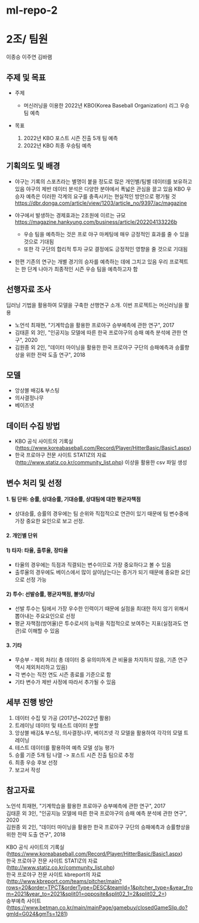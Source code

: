 # ml-repo-2
# 2조/ 팀원
 이종승 이주연 김바램
 
 
## 주제 및 목표
* 주제
  * 머신러닝을 이용한 2022년 KBO(Korea Baseball Organization) 리그 우승팀 예측

* 목표 
  1. 2022년 KBO 포스트 시즌 진출 5개 팀 예측
  2. 2022년 KBO 최종 우승팀 예측


## 기획의도 및 배경

* 야구는 기록의 스포츠라는 별명이 붙을 정도로 많은 개인별/팀별 데이터를 보유하고 있음
야구의 제반 데이터 분석은 다양한 분야에서 폭넓은 관심을 끌고 있음
KBO 우승자 예측은 이러한 각계의 요구를 충족시키는 현실적인 방안으로 평가될 것
https://dbr.donga.com/article/view/1203/article_no/9397/ac/magazine

* 야구에서 발생하는 경제효과는 2조원에 이르는 규모
https://magazine.hankyung.com/business/article/202204133226b

    * 우승 팀을 예측하는 것은 프로 야구 마케팅에 매우 긍정적인 효과를 줄 수 있을 것으로 기대됨
    * 또한 각 구단의 합리적 투자 규모 결정에도 긍정적인 영향을 줄 것으로 기대됨 

* 한편 기존의 연구는 개별 경기의 승자를 예측하는 데에 그치고 있음
우리 프로젝트는 한 단계 나아가 최종적인 시즌 우승 팀을 예측하고자 함


## 선행자료 조사

딥러닝 기법을 활용하여 모델을 구축한 선행연구 소개. 이번 프로젝트는 머신러닝을 활용 

  * 노언석 최재현, "기계학습을 활용한 프로야구 승부예측에 관한 연구", 2017
  * 김태훈 외 3인, "인공지능 모델에 따른 한국 프로야구의 승패 예측 분석에 관한 연구", 2020
  * 김원종 외 2인, "데이터 마이닝을 활용한 한국 프로야구 구단의 승패예측과 승률향상을 위한 전략 도출 연구", 2018


## 모델
 * 앙상블 배깅& 부스팅
 * 의사결정나무 
 * 베이즈넷

 
## 데이터 수집 방법 

* KBO 공식 사이트의 기록실 (https://www.koreabaseball.com/Record/Player/HitterBasic/Basic1.aspx)
* 한국 프로야구 전문 사이트 STATIZ의 자료 (http://www.statiz.co.kr/community_list.php)
   이상을 활용한 csv 파일 생성


## 변수 처리 및 선정
#### 1. 팀 단위: 승률, 상대승률, 기대승률, 상대팀에 대한 평균자책점
- 상대승률, 승률의 경우에는 팀 순위와 직접적으로 연관이 있기 때문에 팀 변수중에 가장 중요한 요인으로 보고 선정.
#### 2. 개인별 단위
#### 1) 타자: 타율, 출루율, 장타율
 - 타율의 경우에는 득점과 직결되는 변수이므로 가장 중요하다고 볼 수 있음
 - 출루율의 경우에도 베이스에서 많이 살아남는다는 증거가 되기 때문에 중요한 요인으로 선정 가능
#### 2) 투수: 선발승률, 평균자책점, 볼넷/이닝
  - 선발 투수는 팀에서 가장 우수한 인력이기 때문에 실점을 최대한 하지 않기 위해서 뽑아내는 주요요인으로 선정
  - 평균 자책점(방어율)은 투수로서의 능력을 직접적으로 보여주는 지표(실점과도 연관)로 이해할 수 있음
#### 3. 기타
* 무승부 - 제외 처리( 총 데이터 중 유의미하게 큰 비율을 차지하지 않음, 기존 연구 역시 제외처리하고 있음)
* 각 변수는 직전 연도 시즌 종료를 기준으로 함
* 기타 변수가 제반 사정에 따라서 추가될 수 있음


## 세부 진행 방안

 1. 데이터 수집 및 가공 (2017년~2022년 활용)
 2. 트레이닝 데이터 및 테스트 데이터 분할 
 3. 앙상블 배깅& 부스팅, 의사결정나무, 베이즈넷 각 모델을 활용하여 각각의 모델 트레이닝
 4. 테스트 데이터를 활용하여 예측 모델 성능 평가 
 5. 승률 기준 5개 팀 나열 -> 포스트 시즌 진출 팀으로 추정
 6. 최종 우승 후보 선정
 7. 보고서 작성


## 참고자료

노언석 최재현, "기계학습을 활용한 프로야구 승부예측에 관한 연구", 2017  
김태훈 외 3인, "인공지능 모델에 따른 한국 프로야구의 승패 예측 분석에 관한 연구", 2020  
김원종 외 2인, "데이터 마이닝을 활용한 한국 프로야구 구단의 승패예측과 승률향상을 위한 전략 도출 연구", 2018  

KBO 공식 사이트의 기록실 (https://www.koreabaseball.com/Record/Player/HitterBasic/Basic1.aspx)  
한국 프로야구 전문 사이트 STATIZ의 자료 (http://www.statiz.co.kr/community_list.php)  
한국 프로야구 전문 사이트 kbreport의 자료 (http://www.kbreport.com/teams/pitcher/main?rows=20&order=TPCT&orderType=DESC&teamId=1&pitcher_type=&year_from=2021&year_to=2021&split01=opposite&split02_1=2&split02_2=)  
승부예측 사이트 (https://www.betman.co.kr/main/mainPage/gamebuy/closedGameSlip.do?gmId=G024&gmTs=1281)
